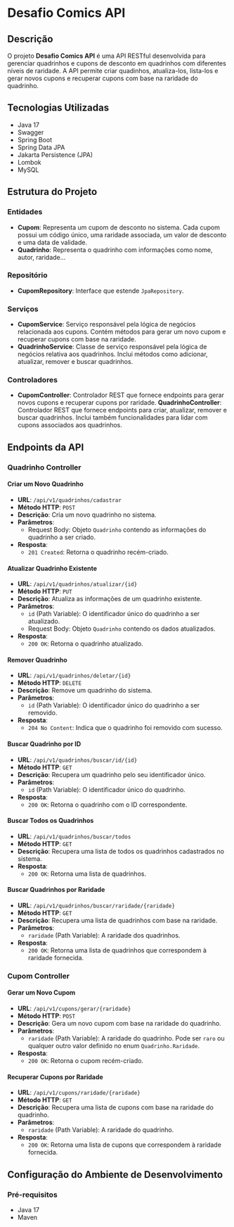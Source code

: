 # Desafio Comics API

## Descrição

O projeto **Desafio Comics API** é uma API RESTful desenvolvida para gerenciar quadrinhos e cupons de desconto em quadrinhos com diferentes níveis de raridade. A API permite criar quadinhos, atualiza-los, lista-los e gerar novos cupons e recuperar cupons com base na raridade do quadrinho.

## Tecnologias Utilizadas

- Java 17
- Swagger
- Spring Boot
- Spring Data JPA
- Jakarta Persistence (JPA)
- Lombok
- MySQL

## Estrutura do Projeto

### Entidades

- **Cupom**: Representa um cupom de desconto no sistema. Cada cupom possui um código único, uma raridade associada, um valor de desconto e uma data de validade.
- **Quadrinho**: Representa o quadrinho com informações como nome, autor, raridade...

### Repositório

- **CupomRepository**: Interface que estende `JpaRepository`.

### Serviços

- **CupomService**: Serviço responsável pela lógica de negócios relacionada aos cupons. Contém métodos para gerar um novo cupom e recuperar cupons com base na raridade.
- **QuadrinhoService**: Classe de serviço responsável pela lógica de negócios relativa aos quadrinhos. Inclui métodos como adicionar, atualizar, remover e buscar quadrinhos.

### Controladores

- **CupomController**: Controlador REST que fornece endpoints para gerar novos cupons e recuperar cupons por raridade.
**QuadrinhoController**: Controlador REST que fornece endpoints para criar, atualizar, remover e buscar quadrinhos. Inclui também funcionalidades para lidar com cupons associados aos quadrinhos.
  
## Endpoints da API

### Quadrinho Controller

#### Criar um Novo Quadrinho

- **URL**: `/api/v1/quadrinhos/cadastrar`
- **Método HTTP**: `POST`
- **Descrição**: Cria um novo quadrinho no sistema.
- **Parâmetros**:
  - Request Body: Objeto `Quadrinho` contendo as informações do quadrinho a ser criado.
- **Resposta**:
  - `201 Created`: Retorna o quadrinho recém-criado.

#### Atualizar Quadrinho Existente

- **URL**: `/api/v1/quadrinhos/atualizar/{id}`
- **Método HTTP**: `PUT`
- **Descrição**: Atualiza as informações de um quadrinho existente.
- **Parâmetros**:
  - `id` (Path Variable): O identificador único do quadrinho a ser atualizado.
  - Request Body: Objeto `Quadrinho` contendo os dados atualizados.
- **Resposta**:
  - `200 OK`: Retorna o quadrinho atualizado.

#### Remover Quadrinho

- **URL**: `/api/v1/quadrinhos/deletar/{id}`
- **Método HTTP**: `DELETE`
- **Descrição**: Remove um quadrinho do sistema.
- **Parâmetros**:
  - `id` (Path Variable): O identificador único do quadrinho a ser removido.
- **Resposta**:
  - `204 No Content`: Indica que o quadrinho foi removido com sucesso.

#### Buscar Quadrinho por ID

- **URL**: `/api/v1/quadrinhos/buscar/id/{id}`
- **Método HTTP**: `GET`
- **Descrição**: Recupera um quadrinho pelo seu identificador único.
- **Parâmetros**:
  - `id` (Path Variable): O identificador único do quadrinho.
- **Resposta**:
  - `200 OK`: Retorna o quadrinho com o ID correspondente.

#### Buscar Todos os Quadrinhos

- **URL**: `/api/v1/quadrinhos/buscar/todos`
- **Método HTTP**: `GET`
- **Descrição**: Recupera uma lista de todos os quadrinhos cadastrados no sistema.
- **Resposta**:
  - `200 OK`: Retorna uma lista de quadrinhos.

#### Buscar Quadrinhos por Raridade

- **URL**: `/api/v1/quadrinhos/buscar/raridade/{raridade}`
- **Método HTTP**: `GET`
- **Descrição**: Recupera uma lista de quadrinhos com base na raridade.
- **Parâmetros**:
  - `raridade` (Path Variable): A raridade dos quadrinhos.
- **Resposta**:
  - `200 OK`: Retorna uma lista de quadrinhos que correspondem à raridade fornecida.

### Cupom Controller

#### Gerar um Novo Cupom

- **URL**: `/api/v1/cupons/gerar/{raridade}`
- **Método HTTP**: `POST`
- **Descrição**: Gera um novo cupom com base na raridade do quadrinho.
- **Parâmetros**:
  - `raridade` (Path Variable): A raridade do quadrinho. Pode ser `raro` ou qualquer outro valor definido no enum `Quadrinho.Raridade`.
- **Resposta**:
  - `200 OK`: Retorna o cupom recém-criado.

#### Recuperar Cupons por Raridade

- **URL**: `/api/v1/cupons/raridade/{raridade}`
- **Método HTTP**: `GET`
- **Descrição**: Recupera uma lista de cupons com base na raridade do quadrinho.
- **Parâmetros**:
  - `raridade` (Path Variable): A raridade do quadrinho.
- **Resposta**:
  - `200 OK`: Retorna uma lista de cupons que correspondem à raridade fornecida.

## Configuração do Ambiente de Desenvolvimento

### Pré-requisitos

- Java 17
- Maven
